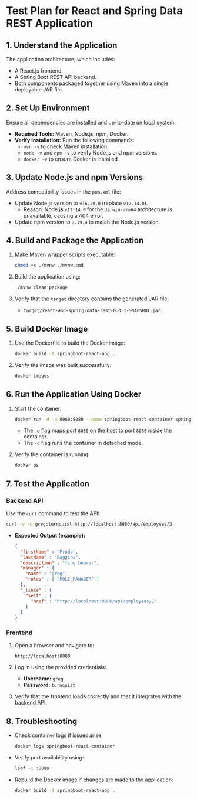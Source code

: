 
# **Test Plan for React and Spring Data REST Application**

## **1. Understand the Application**

The application architecture, which includes:

- A React.js frontend.
- A Spring Boot REST API backend.
- Both components packaged together using Maven into a single deployable JAR file.

## **2. Set Up Environment**

Ensure all dependencies are installed and up-to-date on local system:

- **Required Tools:** Maven, Node.js, npm, Docker.
- **Verify Installation:** Run the following commands:
  - `mvn -v` to check Maven installation.
  - `node -v` and `npm -v` to verify Node.js and npm versions.
  - `docker -v` to ensure Docker is installed.

## **3. Update Node.js and npm Versions**

Address compatibility issues in the `pom.xml` file:

- Update Node.js version to `v16.20.0` (replace `v12.14.0`).
  - Reason: Node.js `v12.14.0` for the `darwin-arm64` architecture is unavailable, causing a 404 error.
- Update npm version to `8.19.4` to match the Node.js version.

## **4. Build and Package the Application**

1. Make Maven wrapper scripts executable:

   ```bash
   chmod +x ./mvnw ./mvnw.cmd
   ```

2. Build the application using:

   ```bash
   ./mvnw clean package
   ```

3. Verify that the `target` directory contains the generated JAR file:
   - `target/react-and-spring-data-rest-0.0.1-SNAPSHOT.jar`.

## **5. Build Docker Image**

1. Use the Dockerfile to build the Docker image:

   ```bash
   docker build -t springboot-react-app .
   ```

2. Verify the image was built successfully:

   ```bash
   docker images
   ```

## **6. Run the Application Using Docker**

1. Start the container:

   ```bash
   docker run -d -p 8080:8080 --name springboot-react-container springboot-react-app
   ```

   - The `-p` flag maps port `8080` on the host to port `8080` inside the container.
   - The `-d` flag runs the container in detached mode.

2. Verify the container is running:

   ```bash
   docker ps
   ```

## **7. Test the Application**

### **Backend API**

Use the `curl` command to test the API:

```bash
curl -v -u greg:turnquist http://localhost:8080/api/employees/3
```

- **Expected Output (example):**

  ```json
  {
    "firstName" : "Frodo",
    "lastName" : "Baggins",
    "description" : "ring bearer",
    "manager" : { 
      "name" : "greg", 
      "roles" : [ "ROLE_MANAGER" ] 
    },
    "_links" : {
      "self" : {
        "href" : "http://localhost:8080/api/employees/1"
      }
    }
  }
  ```

### **Frontend**

1. Open a browser and navigate to:

   ```
   http://localhost:8080
   ```

2. Log in using the provided credentials:
   - **Username:** `greg`
   - **Password:** `turnquist`
3. Verify that the frontend loads correctly and that it integrates with the backend API.

## **8. Troubleshooting**

- Check container logs if issues arise:

  ```bash
  docker logs springboot-react-container
  ```

- Verify port availability using:

  ```bash
  lsof -i :8080
  ```

- Rebuild the Docker image if changes are made to the application:

  ```bash
  docker build -t springboot-react-app .
  ```
